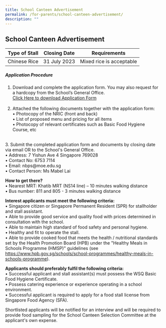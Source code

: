 ```yaml
---
title: School Canteen Advertisement
permalink: /for-parents/school-canteen-advertisement/
description: ""
---
```

## School Canteen Advertisement

| Type of Stall | Closing Date | Requirements |
| -------- | -------- | -------- |
| Chinese Rice     | 31 July 2023     | Mixed rice is acceptable     |

##### Application Procedure

1. Download and complete the application form. You may also request for a hardcopy from the School’s General Office. <br>
[Click Here to download Application Form](/files/School%20Canteen/application%20form%20for%20school%20canteen.pdf)<br><br>
2. Attached the following documents together with the application form:<br>
•	Photocopy of the NRIC (front and back)<br>
•	List of proposed menu and pricing for all items<br>
•	Photocopy of relevant certificates such as Basic Food Hygiene Course, etc<br>
<br>
3. Submit the completed application form and documents by closing date via email OR to the School's General Office.<br>
•	Address: 7 Yishun Ave 4 Singapore 769028<br>
•	Contact No: 6753 7114<br>
•	Email: nbps@moe.edu.sg<br>
•	Contact Person: Ms Mabel Lai <br>

<b>How to get there?</b><br>
•	Nearest MRT: Khatib MRT (NS14 line) – 10 minutes walking distance<br>
•	Bus number: 811 and 805 - 3 minutes walking distance<br>

<b>Interest applicants must meet the following criteria:</b><br>
•	Singapore citizen or Singapore Permanent Resident (SPR) for stallholder and stall assistant.<br>
•	Able to provide good service and quality food with prices determined in consultation with the school.<br>
•	Able to maintain high standard of food safety and personal hygiene.<br>
•	Healthy and fit to operate the stall.<br>
•	Able to provide cooked food that meets the health / nutritional standards set by the Health Promotion Board (HPB) under the "Healthy Meals in Schools Programme (HMSP)" guidelines (see https://www.hpb.gov.sg/schools/school-programmes/healthy-meals-in-schools-programme).

<b>Applicants should preferably fulfil the following criteria:</b><br>
•	Successful applicant and stall assistant(s) must possess the WSQ Basic Food Hygiene Certificate.<br>
•	Possess catering experience or experience operating in a school environment.<br>
•	Successful applicant is required to apply for a food stall license from Singapore Food Agency (SFA).<br>

Shortlisted applicants will be notified for an interview and will be required to provide food sampling for the School Canteen Selection Committee at the applicant's own expense.